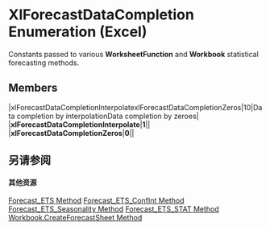 
# XlForecastDataCompletion Enumeration (Excel)

Constants passed to various  **WorksheetFunction** and **Workbook** statistical forecasting methods.


## Members



|xlForecastDataCompletionInterpolatexlForecastDataCompletionZeros|10|Data completion by interpolationData completion by zeroes|
|**xlForecastDataCompletionInterpolate**|**1**||
|**xlForecastDataCompletionZeros**|**0**||

## 另请参阅


#### 其他资源


[Forecast_ETS Method](de915259-3d2a-485a-8027-290dc9cb95a5.md)
[Forecast_ETS_ConfInt Method](23d6cb35-58c8-6ef0-ed4f-5c693974ccd2.md)
[Forecast_ETS_Seasonality Method](aad7c233-1745-64e3-22a9-ade62e5e177d.md)
[Forecast_ETS_STAT Method](6b1c0256-3146-4dc5-3f8a-27e61a982fee.md)
[Workbook.CreateForecastSheet Method](bec7b60b-7840-af15-6d5f-f5c184ea7aee.md)